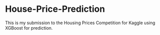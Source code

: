 # House-Price-Prediction
This is my submission to the Housing Prices Competition for Kaggle using XGBoost for prediction.
